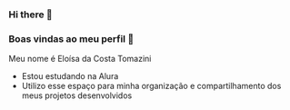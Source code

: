 ### Hi there 👋

<!--
**pinho008/pinho008** is a ✨ _special_ ✨ repository because its `README.md` (this file) appears on your GitHub profile.

Here are some ideas to get you started:

- 🔭 I’m currently working on ...
- 🌱 I’m currently learning ...
- 👯 I’m looking to collaborate on ...
- 🤔 I’m looking for help with ...
- 💬 Ask me about ...
- 📫 How to reach me: ...
- 😄 Pronouns: ...
- ⚡ Fun fact: ...
-->
### Boas vindas ao meu perfil 💙
Meu nome é Eloísa da Costa Tomazini

- Estou estudando na Alura
- Utilizo esse espaço para minha organização e compartilhamento dos meus projetos desenvolvidos

